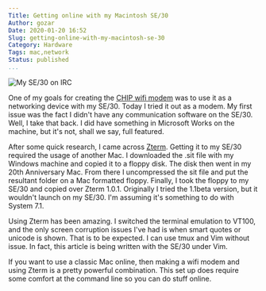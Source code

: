 ```yaml
---
Title: Getting online with my Macintosh SE/30
Author: gozar
Date: 2020-01-20 16:52
Slug: getting-online-with-my-macintosh-se-30
Category: Hardware
Tags: mac,network
Status: published
...
```


![My SE/30 on IRC](https://cdn.gtia.com/pics/2020/SE30-2020-01-20-800x.jpeg)

One of my goals for creating the [CHIP wifi modem](TK) was to use it as a networking device with my SE/30. Today I tried it out as a modem. My first issue was the fact I didn't have any communication software on the SE/30. Well, I take that back. I did have something in Microsoft Works on the machine, but it's not, shall we say, full featured.

After some quick research, I came across [Zterm](TK). Getting it to my SE/30 required the usage of another Mac. I downloaded the .sit file with my Windows machine and copied it to a floppy disk. The disk then went in my 20th Anniversary Mac. From there I uncompressed the sit file and put the resultant folder on a Mac formatted floppy. Finally, I took the floppy to my SE/30 and copied over Zterm 1.0.1. Originally I tried the 1.1beta version, but it wouldn't launch on my SE/30. I'm assuming it's something to do with System 7.1.

Using Zterm has been amazing. I switched the terminal emulation to VT100, and the only screen corruption issues I've had is when smart quotes or unicode is shown. That is to be expected. I can use tmux and Vim without issue. In fact, this article is being written with the SE/30 under Vim.

If you want to use a classic Mac online, then making a wifi modem and using Zterm is a pretty powerful combination. This set up does require some comfort at the command line so you can do stuff online.
